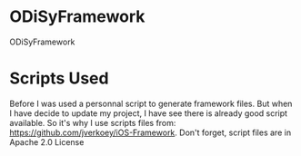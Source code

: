 ODiSyFramework
==============

ODiSyFramework





Scripts Used
==============

Before I was used a personnal script to generate framework files. But when I have decide to update my project, I have see there is already good script available. So it's why I use scripts files from: https://github.com/jverkoey/iOS-Framework. Don't forget, script files are in Apache 2.0 License
